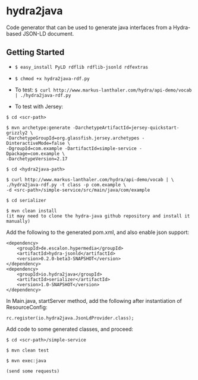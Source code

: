 # hydra2java
Code generator that can be used to generate java interfaces from a Hydra-based JSON-LD document. 

## Getting Started

- `$ easy_install PyLD rdflib rdflib-jsonld rdfextras`
- `$ chmod +x hydra2java-rdf.py`
- To test: `$ curl http://www.markus-lanthaler.com/hydra/api-demo/vocab | ./hydra2java-rdf.py`

- To test with Jersey: 

```
$ cd <scr-path>

$ mvn archetype:generate -DarchetypeArtifactId=jersey-quickstart-grizzly2 \
-DarchetypeGroupId=org.glassfish.jersey.archetypes -DinteractiveMode=false \
-DgroupId=com.example -DartifactId=simple-service -Dpackage=com.example \
-DarchetypeVersion=2.17

$ cd <hydra2java-path>

$ curl http://www.markus-lanthaler.com/hydra/api-demo/vocab | \
./hydra2java-rdf.py -t class -p com.example \
-d <src-path>/simple-service/src/main/java/com/example

$ cd serializer

$ mvn clean install
(it may need to clone the hydra-java github repository and install it manually)
```
Add the following to the generated pom.xml, and also enable json support:
```
<dependency>
    <groupId>de.escalon.hypermedia</groupId>
    <artifactId>hydra-jsonld</artifactId>
    <version>0.2.0-beta3-SNAPSHOT</version>
</dependency>
<dependency>
    <groupId>io.hydra2java</groupId>
    <artifactId>serializer</artifactId>
    <version>1.0-SNAPSHOT</version>
</dependency>
```
In Main.java, startServer method, add the following after instantiation of ResourceConfig:
```
rc.register(io.hydra2java.JsonLdProvider.class);
```
Add code to some generated classes, and proceed:
```
$ cd <scr-path>/simple-service

$ mvn clean test

$ mvn exec:java

(send some requests)
```
